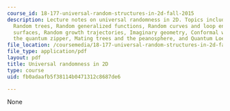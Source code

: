 ```yaml
---
course_id: 18-177-universal-random-structures-in-2d-fall-2015
description: Lecture notes on universal randomness in 2D. Topics include Random processes,
  Random trees, Random generalized functions, Random curves and loop ensembles, Random
  surfaces, Random growth trajectories, Imaginary geometry, Conformal welding and
  the quantum zipper, Mating trees and the peanosphere, and Quantum Loewner evolution.
file_location: /coursemedia/18-177-universal-random-structures-in-2d-fall-2015/fb0adaafb5f38114b0471312c8687de6_MIT18_177F15_LECNOTES.pdf
file_type: application/pdf
layout: pdf
title: Universal randomness in 2D
type: course
uid: fb0adaafb5f38114b0471312c8687de6

---
```

None
